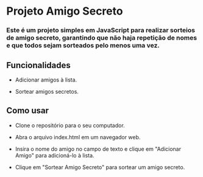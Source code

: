 # Projeto Amigo Secreto
### Este é um projeto simples em JavaScript para realizar sorteios de amigo secreto, garantindo que não haja repetição de nomes e que todos sejam sorteados pelo menos uma vez.

## Funcionalidades

- Adicionar amigos à lista.

- Sortear amigos secretos.

## Como usar

- Clone o repositório para o seu computador.

- Abra o arquivo index.html em um navegador web.

- Insira o nome do amigo no campo de texto e clique em "Adicionar Amigo" para adicioná-lo à lista.

- Clique em "Sortear Amigo Secreto" para sortear um amigo secreto.


